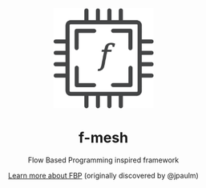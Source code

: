 
<div align="center">
  <img src="./assets/img/logo.png" width="200" height="200" alt="f-mesh"/>
  <h1>f-mesh</h1>
  <p>Flow Based Programming inspired framework</p>
  <p><a href="https://jpaulm.github.io/fbp/">Learn more about FBP</a> (originally discovered by @jpaulm)</p>

</div>

